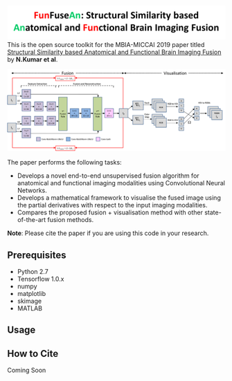 ![GitHub Logo](/docs/logo.png)
This is the open source toolkit for the MBIA-MICCAI 2019 paper titled [Structural Similarity based Anatomical and Functional Brain Imaging Fusion](http://arxiv.org/abs/1908.03958) by **N.Kumar et al**. 

![GitHub Logo](/docs/architecture.png)

The paper performs the following tasks:
* Develops a novel end-to-end unsupervised fusion algorithm for anatomical and functional imaging modalities using Convolutional Neural Networks.
* Develops a mathematical framework to visualise the fused image using the partial derivatives with respect to the input imaging modalities.
* Compares the proposed fusion + visualisation method with other state-of-the-art fusion methods.

**Note**: Please cite the paper if you are using this code in your research.


## Prerequisites
* Python 2.7
* Tensorflow 1.0.x
* numpy
* matplotlib
* skimage
* MATLAB

## Usage


## How to Cite
Coming Soon
